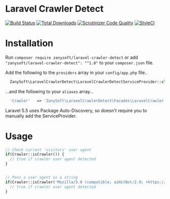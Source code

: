 Laravel Crawler Detect
=======
[![Build Status](https://img.shields.io/travis/zanysoft/laravel-crawler-detect/master.svg?style=flat-square)](https://travis-ci.org/zanysoft/laravel-crawler-detect) [![Total Downloads](https://img.shields.io/packagist/dt/JayBizzle/laravel-crawler-detect.svg?style=flat-square)](https://packagist.org/packages/zanysoft/laravel-crawler-detect)
[![Scrutinizer Code Quality](https://img.shields.io/scrutinizer/g/zanysoft/laravel-crawler-detect.svg?style=flat-square)](https://scrutinizer-ci.com/g/zanysoft/laravel-crawler-detect/?branch=master) [![StyleCI](https://styleci.io/repos/32484055/shield)](https://styleci.io/repos/32484055)

Installation
============

Run `composer require zanysoft/laravel-crawler-detect` or add `"zanysoft/laravel-crawler-detect": "^1.0"` to your `composer.json` file.

Add the following to the `providers` array in your `config/app.php` file..

```PHP
  ZanySoft\LaravelCrawlerDetect\LaravelCrawlerDetectServiceProvider::class,
```

...and the following to your `aliases` array...

```PHP
  'Crawler'   => 'ZanySoft\LaravelCrawlerDetect\Facades\LaravelCrawler',
```

Laravel 5.5 uses Package Auto-Discovery, so doesn't require you to manually add the ServiceProvider.

Usage
==================
```PHP
// Check current 'visitors' user agent
if(Crawler::isCrawler()) {
  // true if crawler user agent detected
}


// Pass a user agent as a string
if(Crawler::isCrawler('Mozilla/5.0 (compatible; aiHitBot/2.9; +https://www.aihitdata.com/about)')) {
  // true if crawler user agent detected
}
